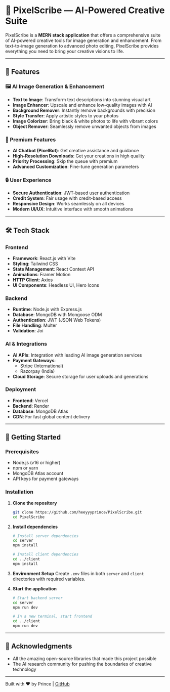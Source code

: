 # 🎨 PixelScribe — AI-Powered Creative Suite

PixelScribe is a **MERN stack application** that offers a comprehensive suite of AI-powered creative tools for image generation and enhancement. From text-to-image generation to advanced photo editing, PixelScribe provides everything you need to bring your creative visions to life.

---

## 🚀 Features

### 🖼️ AI Image Generation & Enhancement
- **Text to Image**: Transform text descriptions into stunning visual art
- **Image Enhancer**: Upscale and enhance low-quality images with AI
- **Background Remover**: Instantly remove backgrounds with precision
- **Style Transfer**: Apply artistic styles to your photos
- **Image Colorizer**: Bring black & white photos to life with vibrant colors
- **Object Remover**: Seamlessly remove unwanted objects from images

### 💎 Premium Features
- **AI Chatbot (PixelBot)**: Get creative assistance and guidance
- **High-Resolution Downloads**: Get your creations in high quality
- **Priority Processing**: Skip the queue with premium
- **Advanced Customization**: Fine-tune generation parameters

### 🔒 User Experience
- **Secure Authentication**: JWT-based user authentication
- **Credit System**: Fair usage with credit-based access
- **Responsive Design**: Works seamlessly on all devices
- **Modern UI/UX**: Intuitive interface with smooth animations

---

## 🛠️ Tech Stack

### Frontend
- **Framework**: React.js with Vite
- **Styling**: Tailwind CSS
- **State Management**: React Context API
- **Animations**: Framer Motion
- **HTTP Client**: Axios
- **UI Components**: Headless UI, Hero Icons

### Backend
- **Runtime**: Node.js with Express.js
- **Database**: MongoDB with Mongoose ODM
- **Authentication**: JWT (JSON Web Tokens)
- **File Handling**: Multer
- **Validation**: Joi

### AI & Integrations
- **AI APIs**: Integration with leading AI image generation services
- **Payment Gateways**:
  - Stripe (International)
  - Razorpay (India)
- **Cloud Storage**: Secure storage for user uploads and generations

### Deployment
- **Frontend**: Vercel
- **Backend**: Render
- **Database**: MongoDB Atlas
- **CDN**: For fast global content delivery

---

## 🚀 Getting Started

### Prerequisites
- Node.js (v16 or higher)
- npm or yarn
- MongoDB Atlas account
- API keys for payment gateways

### Installation

1. **Clone the repository**
   ```bash
   git clone https://github.com/heeyyyprince/PixelScribe.git
   cd PixelScribe
   ```

2. **Install dependencies**
   ```bash
   # Install server dependencies
   cd server
   npm install
   
   # Install client dependencies
   cd ../client
   npm install
   ```

3. **Environment Setup**
   Create `.env` files in both `server` and `client` directories with required variables.

4. **Start the application**
   ```bash
   # Start backend server
   cd server
   npm run dev
   
   # In a new terminal, start frontend
   cd ../client
   npm run dev
   ```

---


## 🙏 Acknowledgments

- All the amazing open-source libraries that made this project possible
- The AI research community for pushing the boundaries of creative technology

---

Built with ❤️ by Prince | [GitHub](https://github.com/heeyyyprince)

